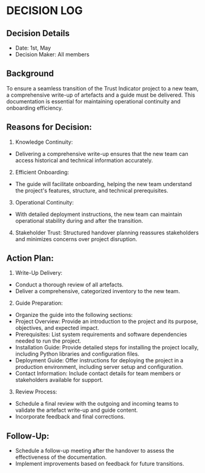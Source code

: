 # DECISION LOG 
## Decision Details 
- Date: 1st, May
- Decision Maker: All members
  
## Background 
To ensure a seamless transition of the Trust Indicator project to a new team, a comprehensive write-up of artefacts and a guide must be delivered. This documentation is essential for maintaining operational continuity and onboarding efficiency.

## Reasons for Decision:

1. Knowledge Continuity:
- Delivering a comprehensive write-up ensures that the new team can access historical and technical information accurately.
2. Efficient Onboarding:
- The guide will facilitate onboarding, helping the new team understand the project's features, structure, and technical prerequisites.
3. Operational Continuity:
- With detailed deployment instructions, the new team can maintain operational stability during and after the transition.
4. Stakeholder Trust:
Structured handover planning reassures stakeholders and minimizes concerns over project disruption.


## Action Plan:

1. Write-Up Delivery:
- Conduct a thorough review of all artefacts.
- Deliver a comprehensive, categorized inventory to the new team.
2. Guide Preparation:
- Organize the guide into the following sections:
- Project Overview: Provide an introduction to the project and its purpose, objectives, and expected impact.
- Prerequisites: List system requirements and software dependencies needed to run the project.
- Installation Guide: Provide detailed steps for installing the project locally, including Python libraries and configuration files.
- Deployment Guide: Offer instructions for deploying the project in a production environment, including server setup and configuration.
- Contact Information: Include contact details for team members or stakeholders available for support.
3. Review Process:
- Schedule a final review with the outgoing and incoming teams to validate the artefact write-up and guide content.
- Incorporate feedback and final corrections.

## Follow-Up:
- Schedule a follow-up meeting after the handover to assess the effectiveness of the documentation.
- Implement improvements based on feedback for future transitions.
